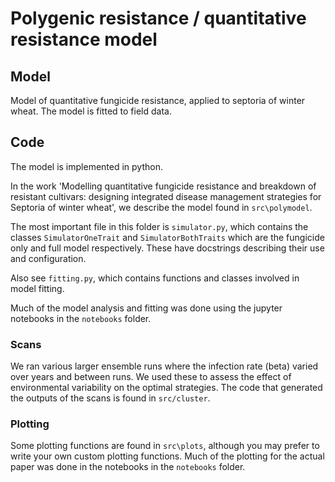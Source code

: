 # Polygenic resistance / quantitative resistance model

## Model

Model of quantitative fungicide resistance, applied to septoria of winter
wheat. The model is fitted to field data.

## Code

The model is implemented in python.

In the work 'Modelling quantitative fungicide resistance and breakdown of resistant cultivars: designing integrated disease management strategies for Septoria of winter wheat', we describe the model found in `src\polymodel`.

The most important file in this folder is `simulator.py`, which contains the
classes `SimulatorOneTrait` and `SimulatorBothTraits` which are the fungicide
only and full model respectively. These have docstrings describing their use
and configuration.

Also see `fitting.py`, which contains functions and classes involved in model
fitting.

Much of the model analysis and fitting was done using the jupyter notebooks in
the `notebooks` folder.

### Scans

We ran various larger ensemble runs where the infection rate (beta) varied over
years and between runs. We used these to assess the effect of environmental
variability on the optimal strategies. The code that generated the outputs of
the scans is found in `src/cluster`.

### Plotting

Some plotting functions are found in `src\plots`, although you may prefer to
write your own custom plotting functions. Much of the plotting for the actual
paper was done in the notebooks in the `notebooks` folder.
